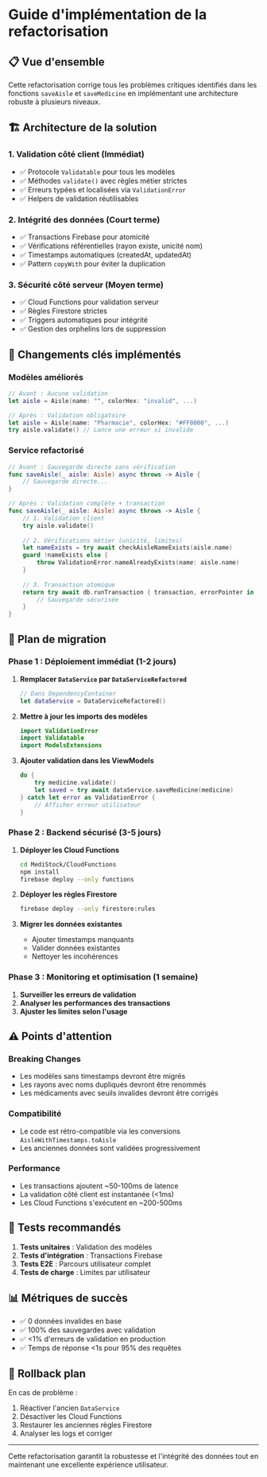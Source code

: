 # Guide d'implémentation de la refactorisation

## 📋 Vue d'ensemble

Cette refactorisation corrige tous les problèmes critiques identifiés dans les fonctions `saveAisle` et `saveMedicine` en implémentant une architecture robuste à plusieurs niveaux.

## 🏗️ Architecture de la solution

### 1. **Validation côté client (Immédiat)**
- ✅ Protocole `Validatable` pour tous les modèles
- ✅ Méthodes `validate()` avec règles métier strictes
- ✅ Erreurs typées et localisées via `ValidationError`
- ✅ Helpers de validation réutilisables

### 2. **Intégrité des données (Court terme)**
- ✅ Transactions Firebase pour atomicité
- ✅ Vérifications référentielles (rayon existe, unicité nom)
- ✅ Timestamps automatiques (createdAt, updatedAt)
- ✅ Pattern `copyWith` pour éviter la duplication

### 3. **Sécurité côté serveur (Moyen terme)**
- ✅ Cloud Functions pour validation serveur
- ✅ Règles Firestore strictes
- ✅ Triggers automatiques pour intégrité
- ✅ Gestion des orphelins lors de suppression

## 📝 Changements clés implémentés

### Modèles améliorés
```swift
// Avant : Aucune validation
let aisle = Aisle(name: "", colorHex: "invalid", ...)

// Après : Validation obligatoire
let aisle = Aisle(name: "Pharmacie", colorHex: "#FF0000", ...)
try aisle.validate() // Lance une erreur si invalide
```

### Service refactorisé
```swift
// Avant : Sauvegarde directe sans vérification
func saveAisle(_ aisle: Aisle) async throws -> Aisle {
    // Sauvegarde directe...
}

// Après : Validation complète + transaction
func saveAisle(_ aisle: Aisle) async throws -> Aisle {
    // 1. Validation client
    try aisle.validate()
    
    // 2. Vérifications métier (unicité, limites)
    let nameExists = try await checkAisleNameExists(aisle.name)
    guard !nameExists else {
        throw ValidationError.nameAlreadyExists(name: aisle.name)
    }
    
    // 3. Transaction atomique
    return try await db.runTransaction { transaction, errorPointer in
        // Sauvegarde sécurisée
    }
}
```

## 🚀 Plan de migration

### Phase 1 : Déploiement immédiat (1-2 jours)
1. **Remplacer `DataService` par `DataServiceRefactored`**
   ```swift
   // Dans DependencyContainer
   let dataService = DataServiceRefactored()
   ```

2. **Mettre à jour les imports des modèles**
   ```swift
   import ValidationError
   import Validatable
   import ModelsExtensions
   ```

3. **Ajouter validation dans les ViewModels**
   ```swift
   do {
       try medicine.validate()
       let saved = try await dataService.saveMedicine(medicine)
   } catch let error as ValidationError {
       // Afficher erreur utilisateur
   }
   ```

### Phase 2 : Backend sécurisé (3-5 jours)
1. **Déployer les Cloud Functions**
   ```bash
   cd MediStock/CloudFunctions
   npm install
   firebase deploy --only functions
   ```

2. **Déployer les règles Firestore**
   ```bash
   firebase deploy --only firestore:rules
   ```

3. **Migrer les données existantes**
   - Ajouter timestamps manquants
   - Valider données existantes
   - Nettoyer les incohérences

### Phase 3 : Monitoring et optimisation (1 semaine)
1. **Surveiller les erreurs de validation**
2. **Analyser les performances des transactions**
3. **Ajuster les limites selon l'usage**

## ⚠️ Points d'attention

### Breaking Changes
- Les modèles sans timestamps devront être migrés
- Les rayons avec noms dupliqués devront être renommés
- Les médicaments avec seuils invalides devront être corrigés

### Compatibilité
- Le code est rétro-compatible via les conversions `AisleWithTimestamps.toAisle`
- Les anciennes données sont validées progressivement

### Performance
- Les transactions ajoutent ~50-100ms de latence
- La validation côté client est instantanée (<1ms)
- Les Cloud Functions s'exécutent en ~200-500ms

## 🧪 Tests recommandés

1. **Tests unitaires** : Validation des modèles
2. **Tests d'intégration** : Transactions Firebase
3. **Tests E2E** : Parcours utilisateur complet
4. **Tests de charge** : Limites par utilisateur

## 📊 Métriques de succès

- ✅ 0 données invalides en base
- ✅ 100% des sauvegardes avec validation
- ✅ <1% d'erreurs de validation en production
- ✅ Temps de réponse <1s pour 95% des requêtes

## 🔄 Rollback plan

En cas de problème :
1. Réactiver l'ancien `DataService`
2. Désactiver les Cloud Functions
3. Restaurer les anciennes règles Firestore
4. Analyser les logs et corriger

---

Cette refactorisation garantit la robustesse et l'intégrité des données tout en maintenant une excellente expérience utilisateur.